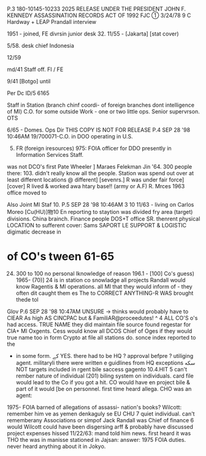 P.3 
180-10145-10233	2025 RELEASE UNDER THE PRESIDENT JOHN F. KENNEDY ASSASSINATION RECORDS ACT OF 1992
FJC ① 3/24/78
9 C Hardway + LEAP
Prandall interview

1951 - joined, FE divrsin
junior desk 32.
11/55 - [Jakarta] [stat cover)

5/58. desk chief Indonesia

12/59

md/41 Staff off. FI / FE

9/41 [Botgo] until

Per Dc ID/5
6165

Staff in Station
(branch chinf coordi-
of foreign branches dont
intelligence of MⅠ)
C.O. for some outside
Work - one or two little ops.
Senior supervrson.
OTS

6/65 - Domes. Ops Dir
THIS COPY IS NOT
FOR RELEASE
P.4
SEP 28 '98 10:46AM
19/700071-C.O. in DOO
operating in U.S.

5. FR (foreign iresources)
975: FOIA officer for DDO
presently in Information
Services Staff.

was not DCO's
first Pate Wheeler ]
Maraes Felekman Jin '64.
300 people there: 103.
didn't really know all
the people.
Station was spend out
over at least different
locations @ different]
[sevenrs.]
R was under fair force]
[cover]
R lived & worked awa
htary base!! (army or A.F)
R.
Mrces
1963 office moved to

Also Joint MI Staf
10.
P.5
SEP 28 '98 10:46AM
3
10
11/63 - living on Carlos
Moreo
[Cu(HU)]物10
En reporting to
staytion was divided
fry area (target) divisions.
China brainch.
Finance people
DOS+T office
SR. thenrent physical
LOCATION
to sufferent cover:
Sams SAPORT
LE SUPPORT & LOGISTIC
digimatic decrease in
# of CO's tween 61-65
24. 300 to 100 no personal
Iknowledge of reason
196.1 - [100] Co's guess)
1965-
(70)]
24
is in station co
snowladge all projects
Randall would know
Ragentis & MI operations.
all MI that they would
inform of - they often
dit
caught them
es
The to CORRECT
ANYTHING-R WAS brought thede tol

Glov
P.6
SEP 28 '98 10:47AM
UNSURE →
thinks would probably have to ClEAR As high
AS CINCPAC but & FamiliAR@proceedutes!
^
4
ALL CO'S
o's had
access.
TRUE NAME
they did maintain
file source
found
regestar for CIA+
MI Oxgents.
Cess would know all
DCOS
Chief of Oges if they
would true name too
in
form Crypto at file all stations do.
sonce index reported to the
- in some form.
کے
YES.
there had to be HQ
? approval befpre
? utiliging agent.
militaryli
there were written
e
guidlines from HQ
exceptions
سکه
NOT
targets included in
rgent bile saccess gagento
10.4.HIT
5
can't rember nature of
individual (201) biling
system on individuals.
card file would lead to
the Co if you got a hit.
CO would have en project
bile & part of it would
[be on personnel.
first time heard allega.
CHO was an
agent:

1975- FOIA barned
of allegations of assassi-
nation's books?
Wilcott:
remember him ve
as yemen denkaguly
se
EU CHU 7 quiet individual.
can't rememberany
Associations or simpof
Jack Randall was Chief
of finance
6
would
Wilcott could have
been disgersing arff &
probably have discussed
project expenses hissed
11/22/63:
mand told him news.
first heard it was THO
the was in manisse
stationed in Jajsan:
answer: 1975 FOIA duties.
never heard anything about
it in Jokyo.
